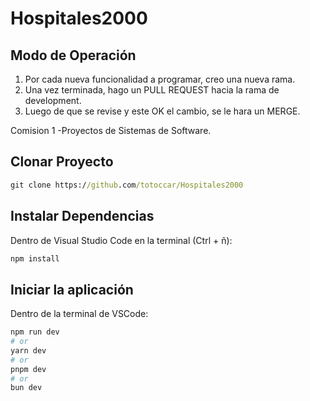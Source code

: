 
# Hospitales2000

## Modo de Operación
1. Por cada nueva funcionalidad a programar, creo una nueva rama.
2. Una vez terminada, hago un PULL REQUEST hacia la rama de development.
3. Luego de que se revise y este OK el cambio, se le hara un MERGE.

Comision 1  -Proyectos de Sistemas de Software.


## Clonar Proyecto

```cmd
git clone https://github.com/totoccar/Hospitales2000

```


## Instalar Dependencias

Dentro de Visual Studio Code en la terminal (Ctrl + ñ):

```bash
npm install
```

## Iniciar la aplicación

Dentro de la terminal de VSCode:

```bash
npm run dev
# or
yarn dev
# or
pnpm dev
# or
bun dev
```




